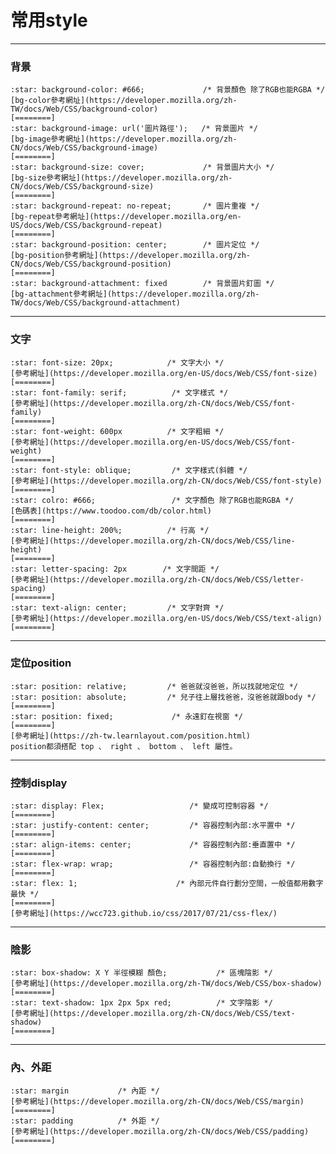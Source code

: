 # 常用style
----
###  背景
    :star: background-color: #666;             /* 背景顏色 除了RGB也能RGBA */
    [bg-color參考網址](https://developer.mozilla.org/zh-TW/docs/Web/CSS/background-color)
    [========]
    :star: background-image: url('圖片路徑');   /* 背景圖片 */
    [bg-image參考網址](https://developer.mozilla.org/zh-CN/docs/Web/CSS/background-image)
    [========]
    :star: background-size: cover;             /* 背景圖片大小 */
    [bg-size參考網址](https://developer.mozilla.org/zh-CN/docs/Web/CSS/background-size)
    [========]
    :star: background-repeat: no-repeat;       /* 圖片重複 */
    [bg-repeat參考網址](https://developer.mozilla.org/en-US/docs/Web/CSS/background-repeat)
    [========]
    :star: background-position: center;        /* 圖片定位 */
    [bg-position參考網址](https://developer.mozilla.org/zh-CN/docs/Web/CSS/background-position)
    [========]
    :star: background-attachment: fixed        /* 背景圖片釘圖 */
    [bg-attachment參考網址](https://developer.mozilla.org/zh-TW/docs/Web/CSS/background-attachment)
----
###  文字
    :star: font-size: 20px;            /* 文字大小 */
    [參考網址](https://developer.mozilla.org/en-US/docs/Web/CSS/font-size)
    [========]
    :star: font-family: serif;          /* 文字樣式 */
    [參考網址](https://developer.mozilla.org/zh-CN/docs/Web/CSS/font-family)
    [========]
    :star: font-weight: 600px          /* 文字粗細 */
    [參考網址](https://developer.mozilla.org/en-US/docs/Web/CSS/font-weight)
    [========]
    :star: font-style: oblique;         /* 文字樣式(斜體 */
    [參考網址](https://developer.mozilla.org/zh-CN/docs/Web/CSS/font-style)
    [========]
    :star: colro: #666;                 /* 文字顏色 除了RGB也能RGBA */
    [色碼表](https://www.toodoo.com/db/color.html)
    [========]
    :star: line-height: 200%;          /* 行高 */
    [參考網址](https://developer.mozilla.org/zh-CN/docs/Web/CSS/line-height)
    [========]
    :star: letter-spacing: 2px        /* 文字間距 */
    [參考網址](https://developer.mozilla.org/zh-CN/docs/Web/CSS/letter-spacing)
    [========]
    :star: text-align: center;         /* 文字對齊 */
    [參考網址](https://developer.mozilla.org/en-US/docs/Web/CSS/text-align)
    [========]
----
###  定位position
    :star: position: relative;         /* 爸爸就沒爸爸，所以找就地定位 */
    :star: position: absolute;         /* 兒子往上層找爸爸，沒爸爸就跟body */
    [========]
    :star: position: fixed;             /* 永遠釘在視窗 */
    [========]
    [參考網址](https://zh-tw.learnlayout.com/position.html)
    position都須搭配 top 、 right 、 bottom 、 left 屬性。
----
###  控制display
    :star: display: Flex;                   /* 變成可控制容器 */
    [========]
    :star: justify-content: center;         /* 容器控制內部:水平置中 */
    [========]
    :star: align-items: center;             /* 容器控制內部:垂直置中 */
    [========]
    :star: flex-wrap: wrap;                 /* 容器控制內部:自動換行 */
    [========]
    :star: flex: 1;                      /* 內部元件自行劃分空間，一般值都用數字最快 */
    [========]
    [參考網址](https://wcc723.github.io/css/2017/07/21/css-flex/)
----
###  陰影
    :star: box-shadow: X Y 半徑模糊 顏色;           /* 區塊陰影 */
    [參考網址](https://developer.mozilla.org/zh-TW/docs/Web/CSS/box-shadow)
    [========]
    :star: text-shadow: 1px 2px 5px red;          /* 文字陰影 */
    [參考網址](https://developer.mozilla.org/zh-CN/docs/Web/CSS/text-shadow)
    [========]
----
###  內、外距
    :star: margin           /* 內距 */
    [參考網址](https://developer.mozilla.org/zh-CN/docs/Web/CSS/margin)
    [========]
    :star: padding          /* 外距 */
    [參考網址](https://developer.mozilla.org/zh-CN/docs/Web/CSS/padding)
    [========]
